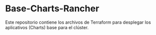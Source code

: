 # Base-Charts-Rancher

Este repositorio contiene los archivos de Terraform para desplegar los aplicativos (Charts) base para el clúster.
